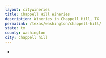 ```yaml
---
layout: citywineries
title: Chappell Hill Wineries
description: Wineries in Chappell Hill, TX
permalink: /texas/washington/chappell-hill/
state: tx
county: washington
city: chappell hill
---
```

-
